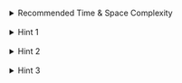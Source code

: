 <br>
<details class="hint-accordion">  
    <summary>Recommended Time & Space Complexity</summary>
    <p>
    You should aim for a solution with <code>O(n)</code> time and <code>O(n)</code> space, where <code>n</code> is the size of the input array.
    </p>
</details>

<br>
<details class="hint-accordion">  
    <summary>Hint 1</summary>
    <p>
    A naive solution would be to count the frequency of each number and then sort the array based on each element’s frequency. After that, we would select the top <code>k</code> frequent elements. This would be an <code>O(nlogn)</code> solution. Can you think of a better way?
    </p>
</details>

<br>
<details class="hint-accordion">  
    <summary>Hint 2</summary>
    <p>
    Can you think of an algorithm which involves grouping numbers based on their frequency?
    </p>
</details>

<br>
<details class="hint-accordion">  
    <summary>Hint 3</summary>
    <p>
    Use the bucket sort algorithm to create <code>n</code> buckets, grouping numbers based on their frequencies from <code>1</code> to <code>n</code>. Then, pick the top <code>k</code> numbers from the buckets, starting from <code>n</code> down to <code>1</code>.
    </p>
</details>